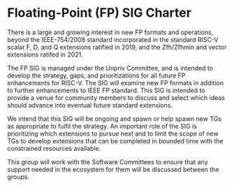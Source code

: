 # Floating-Point (FP) SIG Charter

There is a large and growing interest in new FP formats and
operations, beyond the IEEE-754/2008 standard incorporated in the
standard RISC-V scalar F, D, and Q extensions ratified in 2019, and
the Zfh/Zfhmin and vector extensions ratifed in 2021.

The FP SIG is managed under the Unpriv Committee, and is intended to
develop the strategy, gaps, and prioritizations for all future FP
enhancements for RISC-V.  The SIG will examine new FP formats in
addition to further enhancements to IEEE FP standard.  This SIG is
intended to provide a venue for community members to discuss and
select which ideas should advance into eventual future standard
extensions.

We intend that this SIG will be ongoing and spawn or help spawn new
TGs as appropriate to fulfil the strategy.  An important role of the
SIG is prioritizing which extensions to pursue next and to limit the
scope of new TGs to develop extensions that can be completed in
bounded time with the constrained resources available.

This group will work with the Software Committees to ensure that any
support needed in the ecosystem for them will be discussed between the
groups.

